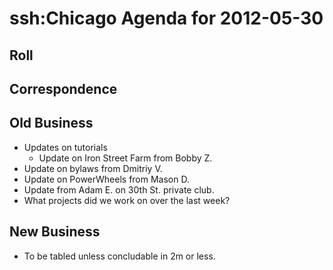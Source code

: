 # ssh:Chicago Agenda for 2012-05-30 #

## Roll ##

## Correspondence ##

## Old Business ##
 * Updates on tutorials
   - Update on Iron Street Farm from Bobby Z.
 * Update on bylaws from Dmitriy V.
 * Update on PowerWheels from Mason D.
 * Update from Adam E. on 30th St. private club.
 * What projects did we work on over the last week?

## New Business ##
 * To be tabled unless concludable in 2m or less.
